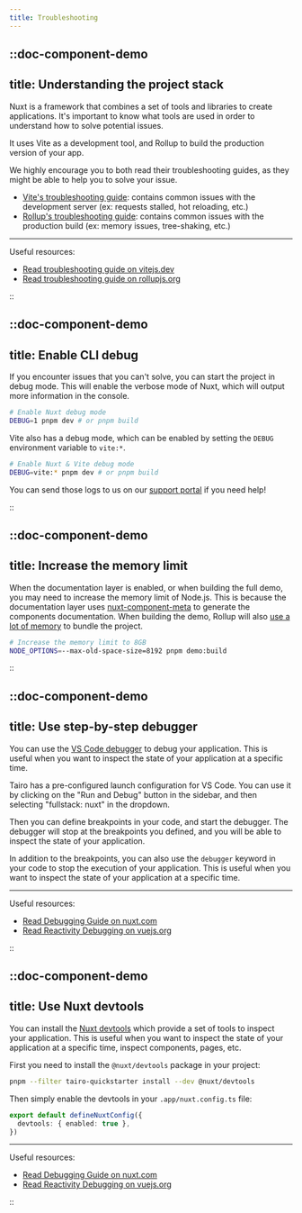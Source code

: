 ```yaml
---
title: Troubleshooting
---
```



::doc-component-demo
---
title: Understanding the project stack
---

Nuxt is a framework that combines a set of tools and libraries to create applications. It's important to know what tools are used in order to understand how to solve potential issues.

It uses Vite as a development tool, and Rollup to build the production version of your app.

We highly encourage you to both read their troubleshooting guides, as they might be able to help you to solve your issue.

- [Vite's troubleshooting guide](https://vitejs.dev/guide/troubleshooting.html): contains common issues with the development server (ex: requests stalled, hot reloading, etc.)
- [Rollup's troubleshooting guide](https://rollupjs.org/troubleshooting/): contains common issues with the production build (ex: memory issues, tree-shaking, etc.)

---

Useful resources:

- [Read troubleshooting guide on vitejs.dev](https://vitejs.dev/guide/troubleshooting.html)
- [Read troubleshooting guide on rollupjs.org](https://rollupjs.org/troubleshooting/)

::



::doc-component-demo
---
title: Enable CLI debug
---

If you encounter issues that you can't solve, you can start the project in debug mode. This will enable the verbose mode of Nuxt, which will output more information in the console.

```bash
# Enable Nuxt debug mode
DEBUG=1 pnpm dev # or pnpm build
```

Vite also has a debug mode, which can be enabled by setting the `DEBUG` environment variable to `vite:*`.

```bash
# Enable Nuxt & Vite debug mode
DEBUG=vite:* pnpm dev # or pnpm build
```

You can send those logs to us on our [support portal](https://cssninja.io/faq/support) if you need help!

::



::doc-component-demo
---
title: Increase the memory limit
---

When the documentation layer is enabled, or when building the full demo, you may need to increase the memory limit of Node.js. This is because the documentation layer uses [nuxt-component-meta](https://github.com/nuxtlabs/nuxt-component-meta) to generate the components documentation. When building the demo, Rollup will also [use a lot of memory](https://rollupjs.org/troubleshooting/#error-javascript-heap-out-of-memory) to bundle the project.

```bash
# Increase the memory limit to 8GB
NODE_OPTIONS=--max-old-space-size=8192 pnpm demo:build
```
::




::doc-component-demo
---
title: Use step-by-step debugger 
---

You can use the [VS Code debugger](https://code.visualstudio.com/docs/editor/debugging#_launch-configurations) to debug your application. This is useful when you want to inspect the state of your application at a specific time.

Tairo has a pre-configured launch configuration for VS Code. You can use it by clicking on the "Run and Debug" button in the sidebar, and then selecting "fullstack: nuxt" in the dropdown.

Then you can define breakpoints in your code, and start the debugger. The debugger will stop at the breakpoints you defined, and you will be able to inspect the state of your application.

In addition to the breakpoints, you can also use the `debugger` keyword in your code to stop the execution of your application. This is useful when you want to inspect the state of your application at a specific time.


---

Useful resources:

- [Read Debugging Guide on nuxt.com](https://nuxt.com/docs/guide/going-further/debugging#debugging-in-your-ide)
- [Read Reactivity Debugging on vuejs.org](https://vuejs.org/guide/extras/reactivity-in-depth.html#reactivity-debugging)

::



::doc-component-demo
---
title: Use Nuxt devtools
---

You can install the [Nuxt devtools](https://devtools.nuxt.com/) which provide a set of tools to inspect your application. This is useful when you want to inspect the state of your application at a specific time, inspect components, pages, etc.

First you need to install the `@nuxt/devtools` package in your project:

```bash
pnpm --filter tairo-quickstarter install --dev @nuxt/devtools
```

Then simply enable the devtools in your `.app/nuxt.config.ts` file:

```ts [.app/nuxt.config.ts]
export default defineNuxtConfig({
  devtools: { enabled: true },
})
```


---

Useful resources:

- [Read Debugging Guide on nuxt.com](https://nuxt.com/docs/guide/going-further/debugging#debugging-in-your-ide)
- [Read Reactivity Debugging on vuejs.org](https://vuejs.org/guide/extras/reactivity-in-depth.html#reactivity-debugging)

::